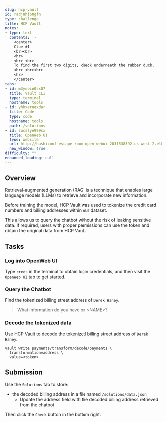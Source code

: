 ```yaml
---
slug: hcp-vault
id: radj8hjo0gfn
type: challenge
title: HCP Vault
notes:
- type: text
  contents: |-
    <center>
    Clue #1
    <br><br>
    <hr>
    <br> <br>
    To find the first two digits, check underneath the rubber duck.
    <br> <br><br>
    <hr>
    </center>
tabs:
- id: m3yuein0sx07
  title: Vault CLI
  type: terminal
  hostname: tools
- id: yhkxeruqxdar
  title: Code
  type: code
  hostname: tools
  path: /solutions
- id: zucslye999sx
  title: OpenWeb UI
  type: website
  url: http://hashiconf-escape-room-open-webui-2031538392.us-west-2.elb.amazonaws.com/?temporary-chat=true
  new_window: true
difficulty: ""
enhanced_loading: null
---
```

## Overview

Retrieval-augmented generation (RAG) is a technique that enables large language models (LLMs) to retrieve and incorporate new information.

Before training the model, HCP Vault was used to tokenize the credit card numbers and billing addresses within our dataset.

This allows us to query the chatbot without the risk of leaking sensitive data. If required, users with proper permissions can use the token and obtain the original data from HCP Vault.

## Tasks

### Log into OpenWeb UI
Type `creds` in the terminal to obtain login credentials, and then visit the `OpenWeb UI` tab to get started.

### Query the Chatbot
Find the tokenized billing street address of `Derek Haney`.

> What information do you have on \<NAME>?

### Decode the tokenized data
Use HCP Vault to decode the tokenized billing street address of `Derek Haney`.

```shell
vault write payments/transform/decode/payments \
  transformation=address \
  value=<token>
```

## Submission
Use the `Solutions` tab to store:
- the decoded billing address in a file named `/solutions/data.json`
	- Update the address field with the decoded billing address retrieved from the chatbot

Then click the `Check` button in the bottom right.